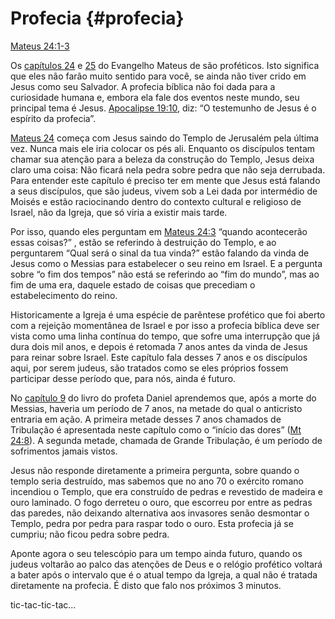 # Profecia {#profecia}

[Mateus 24:1-3](http://bibliaonline.com.br/acf/mt/24/1-3)

Os [capítulos 24](http://bibliaonline.com.br/acf/mt/24) e [25](http://bibliaonline.com.br/acf/mt/25) do Evangelho Mateus de são proféticos. Isto significa que eles não farão muito sentido para você, se ainda não tiver crido em Jesus como seu Salvador. A profecia bíblica não foi dada para a curiosidade humana e, embora ela fale dos eventos neste mundo, seu principal tema é Jesus. [Apocalipse 19:10](http://bibliaonline.com.br/acf/ap/19/10), diz: “O testemunho de Jesus é o espírito da profecia”.

[Mateus 24](http://bibliaonline.com.br/acf/mt/24) começa com Jesus saindo do Templo de Jerusalém pela última vez. Nunca mais ele iria colocar os pés ali. Enquanto os discípulos tentam chamar sua atenção para a beleza da construção do Templo, Jesus deixa claro uma coisa: Não ficará nela pedra sobre pedra que não seja derrubada. Para entender este capítulo é preciso ter em mente que Jesus está falando a seus discípulos, que são judeus, vivem sob a Lei dada por intermédio de Moisés e estão raciocinando dentro do contexto cultural e religioso de Israel, não da Igreja, que só viria a existir mais tarde.

Por isso, quando eles perguntam em [Mateus 24:3](http://bibliaonline.com.br/acf/mt/24/3) “quando acontecerão essas coisas?” , estão se referindo à destruição do Templo, e ao perguntarem “Qual será o sinal da tua vinda?” estão falando da vinda de Jesus como o Messias para estabelecer o seu reino em Israel. E a pergunta sobre “o fim dos tempos” não está se referindo ao “fim do mundo”, mas ao fim de uma era, daquele estado de coisas que precediam o estabelecimento do reino.

Historicamente a Igreja é uma espécie de parêntese profético que foi aberto com a rejeição momentânea de Israel e por isso a profecia bíblica deve ser vista como uma linha contínua do tempo, que sofre uma interrupção que já dura dois mil anos, e depois é retomada 7 anos antes da vinda de Jesus para reinar sobre Israel. Este capítulo fala desses 7 anos e os discípulos aqui, por serem judeus, são tratados como se eles próprios fossem participar desse período que, para nós, ainda é futuro.

No [capítulo 9](http://bibliaonline.com.br/acf/dn/9) do livro do profeta Daniel aprendemos que, após a morte do Messias, haveria um período de 7 anos, na metade do qual o anticristo entraria em ação. A primeira metade desses 7 anos chamados de Tribulação é apresentada neste capítulo como o “início das dores” ([Mt 24:8](http://bibliaonline.com.br/acf/mt/24/8)). A segunda metade, chamada de Grande Tribulação, é um período de sofrimentos jamais vistos.

Jesus não responde diretamente a primeira pergunta, sobre quando o templo seria destruído, mas sabemos que no ano 70 o exército romano incendiou o Templo, que era construído de pedras e revestido de madeira e ouro laminado. O fogo derreteu o ouro, que escorreu por entre as pedras das paredes, não deixando alternativa aos invasores senão desmontar o Templo, pedra por pedra para raspar todo o ouro. Esta profecia já se cumpriu; não ficou pedra sobre pedra.

Aponte agora o seu telescópio para um tempo ainda futuro, quando os judeus voltarão ao palco das atenções de Deus e o relógio profético voltará a bater após o intervalo que é o atual tempo da Igreja, a qual não é tratada diretamente na profecia. É disto que falo nos próximos 3 minutos.

tic-tac-tic-tac...